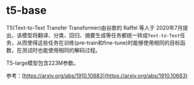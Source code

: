 # t5-base

T5(Text-to-Text Transfer Transformer)由谷歌的 Raffel 等人于 2020年7月提出，该模型将翻译、分类、回归、摘要生成等任务都统一转成`Text-to-Text`任务，从而使得这些任务在训练(pre-train和fine-tune)时能够使用相同的目标函数，在测试时也能使用相同的解码过程。

T5-large模型包含223M参数。

参考：[https://arxiv.org/abs/1910.10683](https://arxiv.org/abs/1910.10683)
